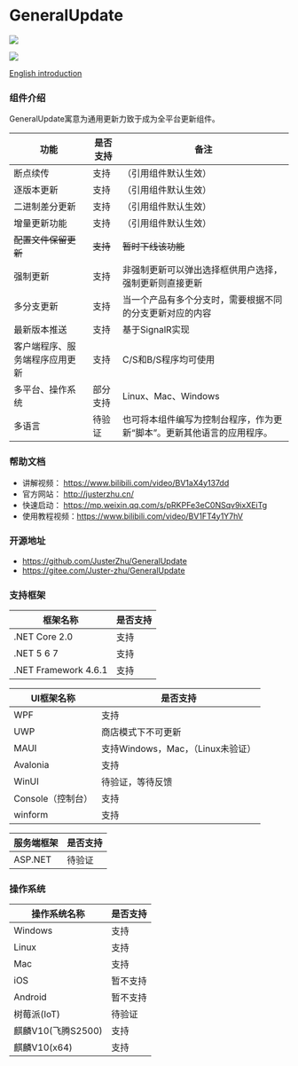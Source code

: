 # GeneralUpdate #
![](https://img.shields.io/github/license/WELL-E/AutoUpdater?color=blue)


![](imgs/GeneralUpdate_h.png)

[English introduction](https://github.com/WELL-E/AutoUpdater/blob/master/README_en.md)

### 组件介绍 ###

GeneralUpdate寓意为通用更新力致于成为全平台更新组件。

| 功能                           | 是否支持 | 备注                                                         |
| ------------------------------ | -------- | ------------------------------------------------------------ |
| 断点续传                       | 支持     | （引用组件默认生效）                                         |
| 逐版本更新                     | 支持     | （引用组件默认生效）                                         |
| 二进制差分更新                 | 支持     | （引用组件默认生效）                                         |
| 增量更新功能                   | 支持     | （引用组件默认生效）                                         |
| ~~配置文件保留更新~~           | ~~支持~~ | ~~暂时下线该功能~~                                           |
| 强制更新                       | 支持     | 非强制更新可以弹出选择框供用户选择，强制更新则直接更新       |
| 多分支更新                     | 支持     | 当一个产品有多个分支时，需要根据不同的分支更新对应的内容     |
| 最新版本推送                   | 支持     | 基于SignalR实现                                              |
| 客户端程序、服务端程序应用更新 | 支持     | C/S和B/S程序均可使用                                         |
| 多平台、操作系统               | 部分支持 | Linux、Mac、Windows                                          |
| 多语言                         | 待验证   | 也可将本组件编写为控制台程序，作为更新“脚本”。更新其他语言的应用程序。 |



### 帮助文档 ###

- 讲解视频： https://www.bilibili.com/video/BV1aX4y137dd
- 官方网站： http://justerzhu.cn/
- 快速启动： https://mp.weixin.qq.com/s/pRKPFe3eC0NSqv9ixXEiTg
- 使用教程视频：https://www.bilibili.com/video/BV1FT4y1Y7hV

### 开源地址 ###

- https://github.com/JusterZhu/GeneralUpdate
- https://gitee.com/Juster-zhu/GeneralUpdate

### 支持框架

| 框架名称             | 是否支持 |
| -------------------- | -------- |
| .NET Core 2.0        | 支持     |
| .NET 5 6 7           | 支持     |
| .NET Framework 4.6.1 | 支持     |



| UI框架名称        | 是否支持                          |
| ----------------- | --------------------------------- |
| WPF               | 支持                              |
| UWP               | 商店模式下不可更新                |
| MAUI              | 支持Windows，Mac，（Linux未验证） |
| Avalonia          | 支持                              |
| WinUI             | 待验证，等待反馈                  |
| Console（控制台） | 支持                              |
| winform           | 支持                              |



| 服务端框架 | 是否支持 |
| ---------- | -------- |
| ASP.NET    | 待验证   |



### 操作系统

| 操作系统名称 | 是否支持 |
| ------------ | -------- |
| Windows      | 支持     |
| Linux        | 支持     |
| Mac          | 支持     |
| iOS          | 暂不支持 |
| Android      | 暂不支持 |
| 树莓派(IoT)  | 待验证   |
| 麒麟V10(飞腾S2500)  | 支持   |
| 麒麟V10(x64)  | 支持   |
